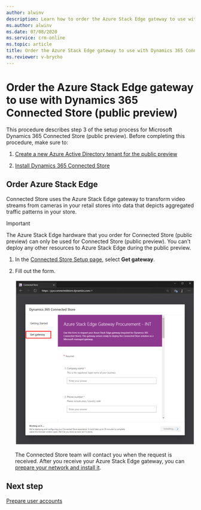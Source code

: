 ```yaml
---
author: alwinv
description: Learn how to order the Azure Stack Edge gateway to use with Dynamics 365 Connected Store (public preview).
ms.author: alwinv
ms.date: 07/08/2020
ms.service: crm-online
ms.topic: article
title: Order the Azure Stack Edge gateway to use with Dynamics 365 Connected Store (public preview)
ms.reviewer: v-brycho
---
```


# Order the Azure Stack Edge gateway to use with Dynamics 365 Connected Store (public preview)

This procedure describes step 3 of the setup process for Microsoft Dynamics 365 Connected Store (public preview). Before completing this procedure, make sure to:

1. [Create a new Azure Active Directory tenant for the public preview](admin-create-new-tenant.md)

2. [Install Dynamics 365 Connected Store](admin-install-web-app.md)

## Order Azure Stack Edge

Connected Store uses the Azure Stack Edge gateway to transform video streams from cameras in your retail stores into data that depicts aggregated traffic patterns in your store. 

> [!IMPORTANT]
> The Azure Stack Edge hardware that you order for Connected Store (public preview) can only be used for Connected Store (public preview). You can't deploy any other resources to Azure Stack Edge during the public preview. 

1. In the [Connected Store Setup page](https://go.microsoft.com/fwlink/?linkid=2128110), select **Get gateway**.

2. Fill out the form. 

     ![Get gateway command and Azure Stack Edge procurement form](media/get-gateway.PNG "Get gateway command and Azure Stack Edge procurement form")
     
   The Connected Store team will contact you when the request is received. After you receive your Azure Stack Edge gateway, you can [prepare your network and install it](ase-install.md).
 
## Next step

[Prepare user accounts](admin-prepare-user-accounts.md)
